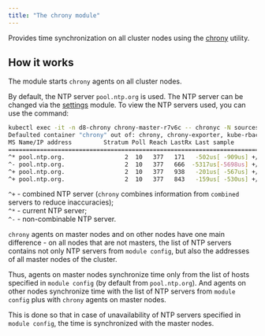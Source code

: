 ```yaml
---
title: "The chrony module"
---
```


Provides time synchronization on all cluster nodes using the [chrony](https://chrony.tuxfamily.org/) utility.

## How it works

The module starts `chrony` agents on all cluster nodes.

By default, the NTP server `pool.ntp.org` is used. The NTP server can be changed via the [settings](https://deckhouse.ru/products/kubernetes-platform/documentation/v1/modules/chrony/configuration.html) module.
To view the NTP servers used, you can use the command:

```bash
kubectl exec -it -n d8-chrony chrony-master-r7v6c -- chronyc -N sources
Defaulted container "chrony" out of: chrony, chrony-exporter, kube-rbac-proxy
MS Name/IP address         Stratum Poll Reach LastRx Last sample
===============================================================================
^* pool.ntp.org.                 2  10   377   171   -502us[ -909us] +/- 5388us
^- pool.ntp.org.                 2  10   377   666  -5317us[-5698us] +/-  103ms
^+ pool.ntp.org.                 2  10   377   938   -201us[ -567us] +/- 5346us
^+ pool.ntp.org.                 2  10   377   843   -159us[ -530us] +/-   12ms
```

`^+` - combined NTP server (`chrony` combines information from `combined` servers to reduce inaccuracies);  
`^*` - current NTP server;  
`^-` - non-combinable NTP server. 

`chrony` agents on master nodes and on other nodes have one main difference - on all nodes that are not masters, the list of NTP servers contains not only NTP servers from `module config`, but also the addresses of all master nodes of the cluster.  

Thus, agents on master nodes synchronize time only from the list of hosts specified in `module config` (by default from `pool.ntp.org`). And agents on other nodes synchronize time with the list of NTP servers from `module config` plus with `chrony` agents on master nodes.  

This is done so that in case of unavailability of NTP servers specified in `module config`, the time is synchronized with the master nodes.
